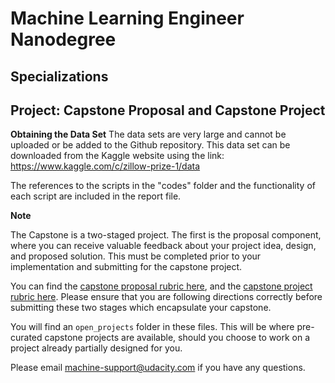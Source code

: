 # Machine Learning Engineer Nanodegree
## Specializations
## Project: Capstone Proposal and Capstone Project

**Obtaining the Data Set**
The data sets are very large and cannot be uploaded or be added to the Github repository. This data set can be downloaded from the Kaggle website using the link:
https://www.kaggle.com/c/zillow-prize-1/data

The references to the scripts in the "codes" folder and the functionality of each script are included in the report file.

**Note**

The Capstone is a two-staged project. The first is the proposal component, where you can receive valuable feedback about your project idea, design, and proposed solution. This must be completed prior to your implementation and submitting for the capstone project. 

You can find the [capstone proposal rubric here](https://review.udacity.com/#!/rubrics/410/view), and the [capstone project rubric here](https://review.udacity.com/#!/rubrics/108/view). Please ensure that you are following directions correctly before submitting these two stages which encapsulate your capstone.

You will find an `open_projects` folder in these files. This will be where pre-curated capstone projects are available, should you choose to work on a project already partially designed for you. 

Please email [machine-support@udacity.com](mailto:machine-support@udacity.com) if you have any questions.


